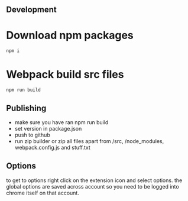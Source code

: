 ## Development

# Download npm packages
```
npm i
```

# Webpack build src files
```
npm run build
```

## Publishing
- make sure you have ran npm run build
- set version in package.json
- push to github
- run zip builder or zip all files apart from /src, /node_modules, webpack.config.js and stuff.txt

## Options
to get to options right click on the extension icon and select options.
the global options are saved across account so you need to be logged into chrome itself on that account.